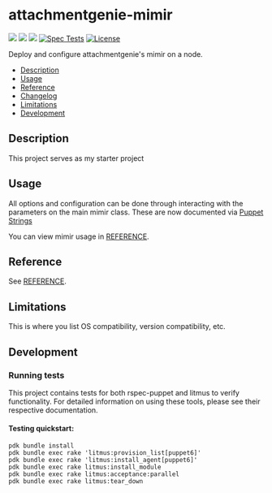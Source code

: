 # attachmentgenie-mimir

[![](https://img.shields.io/puppetforge/pdk-version/attachmentgenie/mimir.svg?style=popout)](https://forge.puppetlabs.com/attachmentgenie/mimir)
[![](https://img.shields.io/puppetforge/v/attachmentgenie/mimir.svg?style=popout)](https://forge.puppetlabs.com/attachmentgenie/mimir)
[![](https://img.shields.io/puppetforge/dt/attachmentgenie/mimir.svg?style=popout)](https://forge.puppetlabs.com/attachmentgenie/mimir)
[![Spec Tests](https://github.com/attachmentgenie/attachmentgenie-mimir/actions/workflows/spec.yml/badge.svg)](https://github.com/attachmentgenie/attachmentgenie-mimir/actions/workflows/spec.yml)
[![License](https://img.shields.io/github/license/attachmentgenie/attachmentgenie-mimir?stype=popout)](https://github.com/attachmentgenie/attachmentgenie-mimir/blob/master/LICENSE)

Deploy and configure attachmentgenie's mimir on a node.

- [Description](#description)
- [Usage](#usage)
- [Reference](#reference)
- [Changelog](#changelog)
- [Limitations](#limitations)
- [Development](#development)

## Description

This project serves as my starter project

## Usage

All options and configuration can be done through interacting with the parameters
on the main mimir class.
These are now documented via [Puppet Strings](https://github.com/puppetlabs/puppet-strings)

You can view mimir usage in [REFERENCE](REFERENCE.md).

## Reference

See [REFERENCE](REFERENCE.md).

## Limitations

This is where you list OS compatibility, version compatibility, etc.

## Development

### Running tests

This project contains tests for both rspec-puppet and litmus to verify functionality. For detailed information on using these tools, please see their respective documentation.

#### Testing quickstart:

```
pdk bundle install
pdk bundle exec rake 'litmus:provision_list[puppet6]'
pdk bundle exec rake 'litmus:install_agent[puppet6]'
pdk bundle exec rake litmus:install_module
pdk bundle exec rake litmus:acceptance:parallel
pdk bundle exec rake litmus:tear_down
